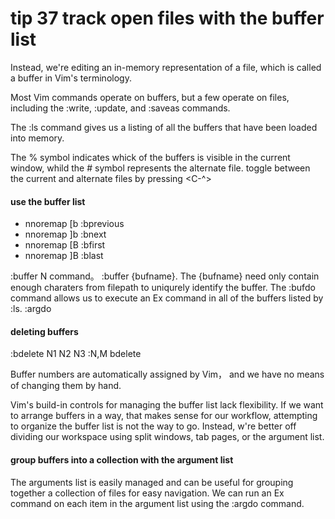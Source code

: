 # tip 37 track open files with the buffer list #

Instead, we're editing an in-memory representation of a file, which is called a buffer in Vim's terminology.

Most Vim commands operate on buffers, but a few operate on files, including the :write, :update, and :saveas commands.

The :ls command gives us a listing of all the buffers that have been loaded into memory.

The % symbol indicates whick of the buffers is visible in the current window, whild the # symbol represents the alternate file. toggle between the current and alternate files by pressing <C-^>

#### use the buffer list ####

* nnoremap <silent> [b :bprevious<CR>
* nnoremap <silent> ]b :bnext<CR>
* nnoremap <silent> [B :bfirst<CR>
* nnoremap <silent> ]B :blast<CR>

:buffer N command。
:buffer {bufname}. The {bufname} need only contain enough charaters from filepath to uniqurely identify the buffer.
The :bufdo command allows us to execute an Ex command in all of the buffers listed by :ls. :argdo

#### deleting buffers ####

:bdelete N1 N2 N3
:N,M bdelete

Buffer numbers are automatically assigned by Vim， and we have no means of changing them by hand.

Vim's build-in controls for managing the buffer list lack flexibility. If we want to arrange buffers in a way, that makes sense for our workflow, attempting to organize the buffer list is not the way to go. Instead, w're better off dividing our workspace using split windows, tab pages, or the argument list.

#### group buffers into a collection with the argument list ####

The arguments list is easily managed and can be useful for grouping together a collection of files for easy navigation. We can run an Ex command on each item in the argument list using the :argdo command.





